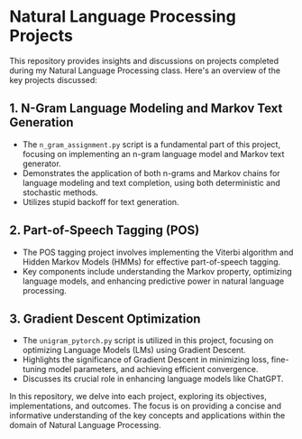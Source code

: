 # Natural Language Processing Projects

This repository provides insights and discussions on projects completed during my Natural Language Processing class. Here's an overview of the key projects discussed:

## 1. N-Gram Language Modeling and Markov Text Generation
- The `n_gram_assignment.py` script is a fundamental part of this project, focusing on implementing an n-gram language model and Markov text generator.
- Demonstrates the application of both n-grams and Markov chains for language modeling and text completion, using both deterministic and stochastic methods.
- Utilizes stupid backoff for text generation.

## 2. Part-of-Speech Tagging (POS)
- The POS tagging project involves implementing the Viterbi algorithm and Hidden Markov Models (HMMs) for effective part-of-speech tagging.
- Key components include understanding the Markov property, optimizing language models, and enhancing predictive power in natural language processing.

## 3. Gradient Descent Optimization
- The `unigram_pytorch.py` script is utilized in this project, focusing on optimizing Language Models (LMs) using Gradient Descent.
- Highlights the significance of Gradient Descent in minimizing loss, fine-tuning model parameters, and achieving efficient convergence.
- Discusses its crucial role in enhancing language models like ChatGPT.

In this repository, we delve into each project, exploring its objectives, implementations, and outcomes. The focus is on providing a concise and informative understanding of the key concepts and applications within the domain of Natural Language Processing.

